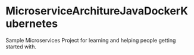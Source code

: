 # MicroserviceArchitureJavaDockerKubernetes
Sample Microservices Project for learning and helping people getting started with.
